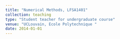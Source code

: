 ```yaml
---
title: "Numerical Methods, LFSA1401"
collection: teaching
type: "Student teacher for undergraduate course"
venue: "UCLouvain, Ecole Polytechnique "
date: 2014-01-01
---
```


